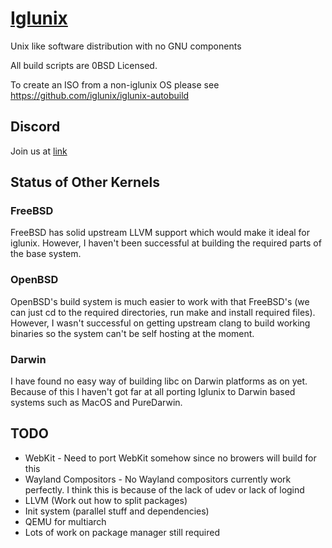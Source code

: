 # [Iglunix](https://iglunix.xyz/)
Unix like software distribution with no GNU components

All build scripts are 0BSD Licensed.


To create an ISO from a non-iglunix OS please see https://github.com/iglunix/iglunix-autobuild

## Discord
Join us at [link](https://discord.gg/NKB9qD2bMx)

## Status of Other Kernels

### FreeBSD
FreeBSD has solid upstream LLVM support which would make it ideal for iglunix.
However, I haven't been successful at building the required parts of the base
system.

### OpenBSD
OpenBSD's build system is much easier to work with that FreeBSD's (we can just
cd to the required directories, run make and install required files). However,
I wasn't successful on getting upstream clang to build working binaries so
the system can't be self hosting at the moment.

### Darwin
I have found no easy way of building libc on Darwin platforms as on yet.
Because of this I haven't got far at all porting Iglunix to Darwin
based systems such as MacOS and PureDarwin.

## TODO
 - WebKit - Need to port WebKit somehow since no browers will build for this
 - Wayland Compositors - No Wayland compositors currently work perfectly. I think this is because of the lack of udev or lack of logind
 - LLVM (Work out how to split packages)
 - Init system (parallel stuff and dependencies)
 - QEMU for multiarch
 - Lots of work on package manager still required

